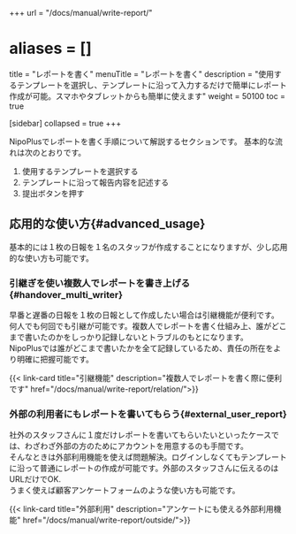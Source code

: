 +++
url = "/docs/manual/write-report/"
# aliases = []
title = "レポートを書く"
menuTitle = "レポートを書く"
description = "使用するテンプレートを選択し、テンプレートに沿って入力するだけで簡単にレポート作成が可能。スマホやタブレットからも簡単に使えます"
weight = 50100
toc = true

[sidebar]
collapsed = true
+++

NipoPlusでレポートを書く手順について解説するセクションです。
基本的な流れは次のとおりです。

1. 使用するテンプレートを選択する
2. テンプレートに沿って報告内容を記述する
3. 提出ボタンを押す

## 応用的な使い方{#advanced_usage}

基本的には１枚の日報を１名のスタッフが作成することになりますが、少し応用的な使い方も可能です。

### 引継ぎを使い複数人でレポートを書き上げる{#handover_multi_writer}

早番と遅番の日報を１枚の日報として作成したい場合は引継機能が便利です。  
何人でも何回でも引継が可能です。複数人でレポートを書く仕組み上、誰がどこまで書いたのかをしっかり記録しないとトラブルのもとになります。  
NipoPlusでは誰がどこまで書いたかを全て記録しているため、責任の所在をより明確に把握可能です。

{{< link-card title="引継機能"  description="複数人でレポートを書く際に便利です" href="/docs/manual/write-report/relation/">}}

### 外部の利用者にもレポートを書いてもらう{#external_user_report}

社外のスタッフさんに１度だけレポートを書いてもらいたいといったケースでは、わざわざ外部の方のためにアカウントを用意するのも手間です。  
そんなときは外部利用機能を使えば問題解決。ログインしなくてもテンプレートに沿って普通にレポートの作成が可能です。外部のスタッフさんに伝えるのはURLだけでOK.  
うまく使えば顧客アンケートフォームのような使い方も可能です。

{{< link-card title="外部利用"  description="アンケートにも使える外部利用機能" href="/docs/manual/write-report/outside/">}}
